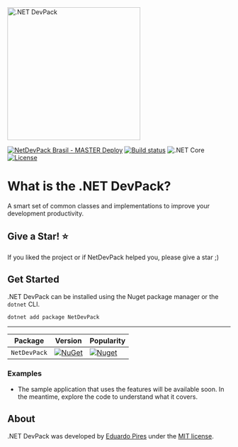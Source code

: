 <img src="https://repository-images.githubusercontent.com/268701472/8bf84980-a6ce-11ea-83da-e2133c5a3a7a" alt=".NET DevPack" width="300px" />

[![NetDevPack Brasil - MASTER Deploy](https://github.com/NetDevPack/Brasil/actions/workflows/dotnet.yml/badge.svg)](https://github.com/NetDevPack/Brasil/actions/workflows/dotnet.yml)
[![Build status](https://ci.appveyor.com/api/projects/status/588ik5m35ulflqxk?svg=true)](https://ci.appveyor.com/project/EduardoPires/netdevpack)
![.NET Core](https://github.com/NetDevPack/NetDevPack/workflows/.NET%20Core/badge.svg)
[![License](http://img.shields.io/github/license/NetDevPack/NetDevPack.svg)](LICENSE)

What is the .NET DevPack?
=====================
A smart set of common classes and implementations to improve your development productivity.

## Give a Star! :star:
If you liked the project or if NetDevPack helped you, please give a star ;)

## Get Started
.NET DevPack can be installed using the Nuget package manager or the `dotnet` CLI.

```
dotnet add package NetDevPack
```
---

| Package |  Version | Popularity |
| ------- | ----- | ----- |
| `NetDevPack` | [![NuGet](https://img.shields.io/nuget/v/NetDevPack.svg)](https://nuget.org/packages/NetDevPack) | [![Nuget](https://img.shields.io/nuget/dt/NetDevPack.svg)](https://nuget.org/packages/NetDevPack) |

### Examples
- The sample application that uses the features will be available soon. In the meantime, explore the code to understand what it covers. 

## About
.NET DevPack was developed by [Eduardo Pires](http://eduardopires.net.br) under the [MIT license](LICENSE).
